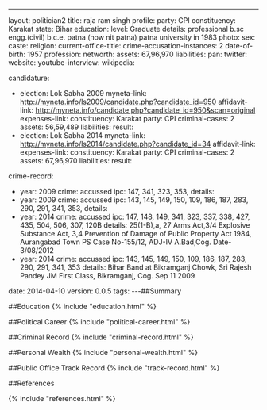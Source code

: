 ---
layout: politician2
title: raja ram singh
profile: 
  party: CPI
  constituency: Karakat
  state: Bihar
  education: 
    level: Graduate
    details: professional b.sc engg.(civil)   b.c.e. patna (now nit patna)  patna university in 1983
  photo: 
  sex: 
  caste: 
  religion: 
  current-office-title: 
  crime-accusation-instances: 2
  date-of-birth: 1957
  profession: 
  networth: 
    assets: 67,96,970
    liabilities: 
  pan: 
  twitter: 
  website: 
  youtube-interview: 
  wikipedia: 

candidature: 
  - election: Lok Sabha 2009
    myneta-link: http://myneta.info/ls2009/candidate.php?candidate_id=950
    affidavit-link: http://myneta.info/candidate.php?candidate_id=950&scan=original
    expenses-link: 
    constituency: Karakat 
    party: CPI
    criminal-cases: 2
    assets: 56,59,489
    liabilities: 
    result:  
  - election: Lok Sabha 2014
    myneta-link: http://myneta.info/ls2014/candidate.php?candidate_id=34
    affidavit-link: 
    expenses-link: 
    constituency: Karakat 
    party: CPI
    criminal-cases: 2
    assets: 67,96,970
    liabilities: 
    result:  

crime-record: 
  - year: 2009
    crime: accussed
    ipc: 147, 341, 323, 353,
    details:  
  - year: 2009
    crime: accussed
    ipc: 143, 145, 149, 150, 109, 186, 187, 283, 290, 291, 341, 353,
    details:  
  - year: 2014
    crime: accussed
    ipc: 147,  148,  149,   341,  323,  337,  338,  427,  435,  504,  506,  307,  120B
    details: 25(1-B),a, 27 Arms Act,3/4 Explosive Substance Act, 3,4 Prevention of Damage of Public Property Act 1984, Aurangabad Town PS Case No-155/12, ADJ-IV A.Bad,Cog. Date- 3/08/2012 
  - year: 2014
    crime: accussed
    ipc: 143,  145,  149,  150,  109,  186,  187,  283,  290,  291,  341,  353
    details: Bihar Band at Bikramganj Chowk, Sri Rajesh Pandey JM First Class, Bikramganj, Cog. Sep 11 2009 

date: 2014-04-10
version: 0.0.5
tags: 
---##Summary


##Education
{% include "education.html" %}


##Political Career
{% include "political-career.html" %}


##Criminal Record
{% include "criminal-record.html" %}


##Personal Wealth
{% include "personal-wealth.html" %}


##Public Office Track Record
{% include "track-record.html" %}


##References


{% include "references.html" %}
